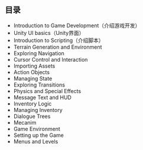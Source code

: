 ## 目录 ##

- Introduction to Game Development（介绍游戏开发）
- Unity UI basics（Unity界面）
- Introduction to Scripting（介绍脚本）
- Terrain Generation and Environment
- Exploring Navigation 
- Cursor Control and Interaction
- Importing Assets
- Action Objects
- Managing State
- Exploring Transitions
- Physics and Special Effects
- Message Text and HUD
- Inventory Logic 
- Managing Inventory
- Dialogue Trees
- Mecanim
- Game Environment
- Setting up the Game
- Menus and Levels